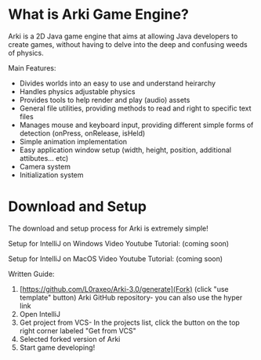 # What is Arki Game Engine?

Arki is a 2D Java game engine that aims at allowing Java developers to create games, without having to delve into the deep and confusing weeds of physics.

Main Features:
- Divides worlds into an easy to use and understand heirarchy
- Handles physics adjustable physics
- Provides tools to help render and play (audio) assets
- General file utilities, providing methods to read and right to specific text files
- Manages mouse and keyboard input, providing different simple forms of detection (onPress, onRelease, isHeld)
- Simple animation implementation
- Easy application window setup (width, height, position, additional attibutes... etc)
- Camera system
- Initialization system

# Download and Setup

The download and setup process for Arki is extremely simple!

Setup for IntelliJ on Windows Video Youtube Tutorial:
(coming soon)

Setup for IntelliJ on MacOS Video Youtube Tutorial:
(coming soon)

Written Guide:
1. [https://github.com/L0raxeo/Arki-3.0/generate](Fork) (click "use template" button) Arki GitHub repository- you can also use the hyper link
2. Open IntelliJ
3. Get project from VCS- In the projects list, click the button on the top right corner labeled "Get from VCS"
4. Selected forked version of Arki
5. Start game developing!
